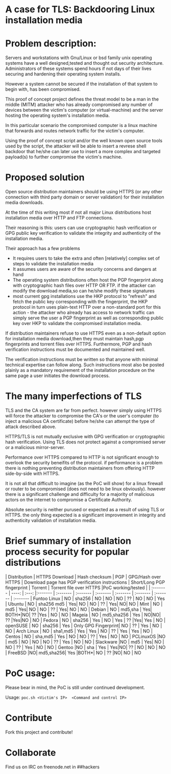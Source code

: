 # A case for TLS: Backdooring Linux installation media

# Problem description:

   Servers and workstations with Gnu/Linux or bsd family unix operating systems have a well designed,tested and thought out security architecture.
   Administrators of these systems spend hours if not days of their lives securing and hardening their operating system installs.

   However a system cannot be secured if the installation of that system to begin with, has been compromised.

   This proof of concept project defines the threat model to be a man in the middle (MITM) attacker who has already compromised
   any number of devices between the victim's computer (or virtual-machine) and the server hosting the operating system's installation media.

   In this particular scenario the compromised computer is a linux machine that forwards and routes network traffic for the victim's computer.

   Using the proof of concept script and/or the well known open source tools used by the script, the attacker will be able to insert a revrese shell
   backdoor that he/she can later use to insert a more complex and targeted payload(s) to further compromise the victim's machine.

# Proposed solution

   Open source distribution maintainers should be using HTTPS (or any other connection with third party domain or server validation) for their installation media downloads.

   At the time of this writing most if not all major Linux distributions host installation media over HTTP and FTP connections.

   Their reasoning is this:
   users can use cryptographic hash verification or GPG public key verification to validate the integrity and authenticity of the installation
   media.

   Their approach has a few problems
   + It requires users to take the extra and often [relatively] complex set of steps to validate the installation media
   + It assumes users are aware of the security concerns and dangers at hand
   + The operating system distributions often host the PGP fingerprint along with cryptographic hash files over HTTP OR FTP.
       if the attacker can modify the download media,so can he/she modify these signatures
   + most current gpg installations use the HKP protocol to "refresh" and fetch the public key corresponding with the fingerprint,
       the HKP protocol in turn uses plain-text HTTP over a non-standard port for this action - the attacker who already has access
       to network traffic can simply serve the user a PGP fingerprint as well as corresponding public key over HKP to validate
       the compromised installation media.
   
   If distribution maintainers refuse to use HTTPS even as a non-default option for installation media download,then they must maintain hash,pgp fingerprints and torrent files
   over HTTPS.
   Furthermore, PGP and hash verification instructions must be documented and maintained well. 
   
   The verification instructions must be written so that anyone with minimal technical expertise can follow along.
   Such instructions most also be posted plainly as a mandatory requirement of the installation procedure on the same page a user initiates the download process.
   
   
# The many imperfections of TLS

   TLS and the CA system are far from perfect. however simply using HTTPS will force the attacker to compromise the CA's or the user's computer
   (to inject a malicious CA  certificate) before he/she can attempt the type of attack described above.

   HTTPS/TLS is not mutually exclusive with GPG verification or cryptographic hash verification.
   Using TLS does not protect against a compromised server or a malicious mirror-server.

   Performance over HTTPS  compared to HTTP is not significant enough to overlook the security beneifits of the protocol.
   if performance is a problem there is nothing preventing distribution maintainers from offering HTTP side-by-side with HTTPS.

   It is not all that difficult to imagine (as the PoC will show) for a linux firewall or router to be compromised (does not need to be linux obviously).
   however there is a significant challenge and difficulty for a majority of malicious actors on the internet to compromise a Certificate Authority.

   Absolute security is neither purused or expected as a result of using TLS or HTTPS. the only thing expected is a significant improvement in integrity
   and authenticity validation  of installation media.


# Brief summary of installation process security for popular distributions
|    Distribution     |   HTTPS Download   |   Hash checksum   |   PGP   |  GPG/Hash over HTTPS   |   Download page has PGP verification instructions   |  Short/Long PGP fingerprint   |   Torrent   | Torrent file over HTTPS   |PoC working/tested | 
| :-------         |          ----: | :---:         |:-------   |   :-------       |   :-------                                  |  :-------   | :-------   |     :-------        |       :------- |       :------- 
| Funtoo Linux | NO |  sha256    | NO | NO | NO | ?? | NO | NO | Yes
| Ubuntu        | NO | sha256 md5 | Yes| NO | NO | ?? | Yes| NO| NO
| Mint         | NO | md5        | Yes| NO | NO | ?? | Yes| NO | NO
| Debian       | NO | md5,sha    | Yes| BOTH*|NO| ?? |Yes | NO | NO
| Mageia       | NO | md5,sha256 | Yes | NO|NO| ?? |Yes|NO | NO
| Fedora       | NO | sha256     | Yes | NO | Yes | ?? |Yes| Yes | NO
| openSUSE     | NO | sha256     | Yes | Only GPG Fingerprint| NO | ?? | Yes | NO | NO
| Arch Linux   | NO | sha1,md5 | Yes | Yes | NO | ?? | Yes | Yes | NO
| Centos      | NO | sha,md5 | Yes | NO | NO | ?? | Yes | NO | NO
| PCLinuxOS   |NO | md5      | NO | NO | NO | ?? | Yes | NO | NO
| Slackware   |NO | md5      | Yes| NO | NO | ?? | Yes | NO | NO
| Gentoo      |NO | sha      | Yes | Yes|NO| ?? | NO | NO | NO
| FreeBSD     |NO| md5,sha256| Yes |BOTH*| NO | ?? |NO| NO | NO

# PoC usage:

Please bear in mind, the PoC is still under continued development.

Usage: `poc.sh <Victim's IP>  <Command and control IP>`

# Contribute

Fork this project and contribute!

# Collaborate

Find us on IRC on freenode.net in ##hackers

